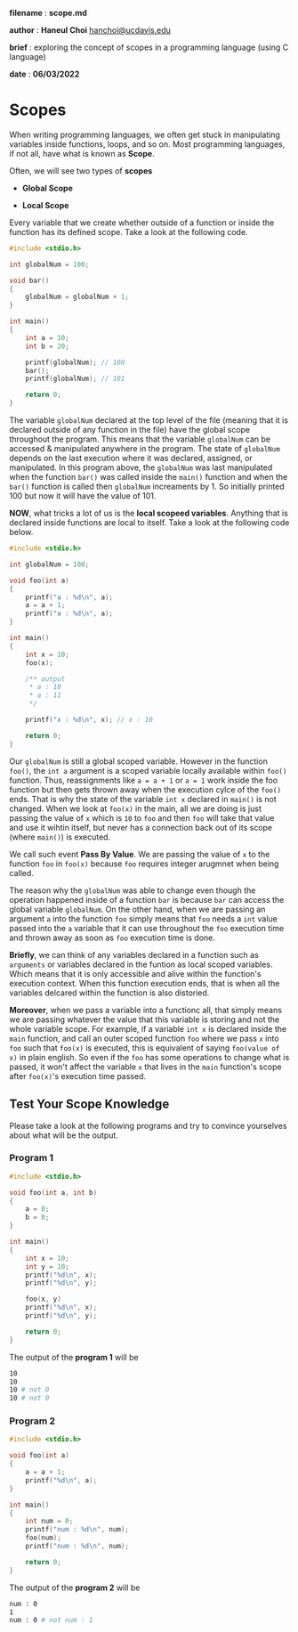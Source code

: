 **filename** : **scope.md**

**author** : **Haneul Choi** [hanchoi@ucdavis.edu](hanchoi@ucdavis.edu)

**brief** : exploring the concept of scopes in a programming language (using C language)

**date** : **06/03/2022**

# Scopes

When writing programming languages, we often get stuck in manipulating variables inside functions, loops, and so on. Most programming languages, if not all, have what is known as **Scope**.

Often, we will see two types of **scopes**

- **Global Scope**

- **Local Scope**

Every variable that we create whether outside of a function or inside the function has its defined scope. Take a look at the following code.

```c
#include <stdio.h>

int globalNum = 100;

void bar()
{
    globalNum = globalNum + 1;
}

int main()
{
    int a = 10;
    int b = 20;

    printf(globalNum); // 100
    bar();
    printf(globalNum); // 101

    return 0;
}
```

The variable `globalNum` declared at the top level of the file (meaning that it is declared outside of any function in the file) have the global scope throughout the program. This means that the variable `globalNum` can be accessed & manipulated anywhere in the program. The state of `globalNum` depends on the last execution where it was declared, assigned, or manipulated. In this program above, the `globalNum` was last manipulated when the function `bar()` was called inside the `main()` function and when the `bar()` function is called then `globalNum` increaments by 1. So initially printed 100 but now it will have the value of 101.

**NOW**, what tricks a lot of us is the **local scopeed variables**. Anything that is declared inside functions are local to itself. Take a look at the following code below.

```c
#include <stdio.h>

int globalNum = 100;

void foo(int a)
{
    printf("a : %d\n", a);
    a = a + 1;
    printf("a : %d\n", a);
}

int main()
{
    int x = 10;
    foo(x);

    /** output
     * a : 10
     * a : 11
     */

    printf("x : %d\n", x); // x : 10

    return 0;
}
```

Our `globalNum` is still a global scoped variable. However in the function `foo()`, the `int a` argument is a scoped variable locally available within `foo()` function. Thus, reassignments like `a = a + 1` or `a = 1` work inside the foo function but then gets thrown away when the execution cylce of the `foo()` ends. That is why the state of the variable `int x` declared in `main()` is not changed. When we look at `foo(x)` in the main, all we are doing is just passing the value of `x` which is `10` to `foo` and then `foo` will take that value and use it wihtin itself, but never has a connection back out of its scope (where `main()`) is executed.

We call such event **Pass By Value**. We are passing the value of `x` to the function `foo` in `foo(x)` because `foo` requires integer arugmnet when being called.

The reason why the `globalNum` was able to change even though the operation happened inside of a function `bar` is because `bar` can access the global variable `globalNum`. On the other hand, when we are passing an argument `a` into the function `foo` simply means that `foo` needs a `int` value passed into the `a` variable that it can use throughout the `foo` execution time and thrown away as soon as `foo` execution time is done.

**Briefly**, we can think of any variables declared in a function such as `arguments` or variables declared in the funtion as local scoped variables. Which means that it is only accessible and alive within the function's execution context. When this function execution ends, that is when all the variables delcared within the function is also distoried.

**Moreover**, when we pass a variable into a functionc all, that simply means we are passing whatever the value that this variable is storing and not the whole variable scope. For example, if a variable `int x` is declared inside the `main` function, and call an outer scoped function `foo` where we pass `x` into `foo` such that `foo(x)` is executed, this is equivalent of saying `foo(value of x)` in plain english. So even if the `foo` has some operations to change what is passed, it won't affect the variable `x` that lives in the `main` function's scope after `foo(x)`'s execution time passed.

## Test Your Scope Knowledge

Please take a look at the following programs and try to convince yourselves about what will be the output.

### Program 1

```c
#include <stdio.h>

void foo(int a, int b)
{
    a = 0;
    b = 0;
}

int main()
{
    int x = 10;
    int y = 10;
    printf("%d\n", x);
    printf("%d\n", y);

    foo(x, y)
    printf("%d\n", x);
    printf("%d\n", y);

    return 0;
}
```

The output of the **program 1** will be

```bash
10
10
10 # not 0
10 # not 0
```

### Program 2

```c
#include <stdio.h>

void foo(int a)
{
    a = a + 1;
    printf("%d\n", a);
}

int main()
{
    int num = 0;
    printf("num : %d\n", num);
    foo(num);
    printf("num : %d\n", num);

    return 0;
}
```

The output of the **program 2** will be

```bash
num : 0
1
num : 0 # not num : 1
```
